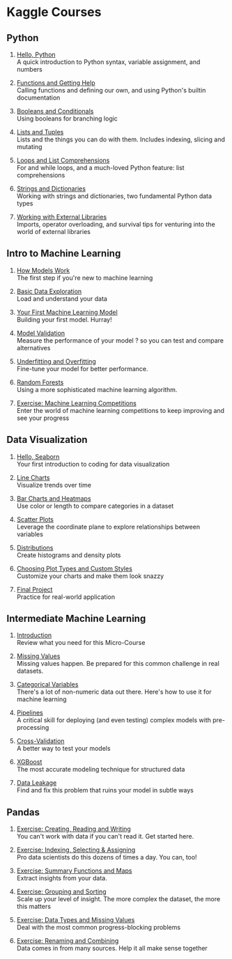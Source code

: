 # Kaggle Courses

## Python

1. [Hello, Python](Python/1.%20Syntax%2C%20Variables%2C%20and%20Numbers.ipynb)  
A quick introduction to Python syntax, variable assignment, and numbers

2. [Functions and Getting Help](Python/2.%20Functions%20and%20Getting%20Help.ipynb)  
Calling functions and defining our own, and using Python's builtin documentation

3. [Booleans and Conditionals](Python/3.%20Booleans%20and%20Conditionals.ipynb)  
Using booleans for branching logic

4. [Lists and Tuples](Python/4.%20Lists.ipynb)  
Lists and the things you can do with them. Includes indexing, slicing and mutating

5. [Loops and List Comprehensions](Python/5.%20Loops%20and%20List%20Comprehensions.ipynb)  
For and while loops, and a much-loved Python feature: list comprehensions

6. [Strings and Dictionaries](Python/6.%20Strings%20and%20Dictionaries.ipynb)  
Working with strings and dictionaries, two fundamental Python data types

7. [Working with External Libraries](Python/7.%20Working%20with%20External%20Libraries.ipynb)  
Imports, operator overloading, and survival tips for venturing into the world of external libraries


## Intro to Machine Learning

1. [How Models Work](https://www.kaggle.com/dansbecker/how-models-work)   
The first step if you're new to machine learning

2. [Basic Data Exploration](Intro%20to%20Machine%20Learning/2.%20Explore%20Your%20Data.ipynb)  
Load and understand your data

3. [Your First Machine Learning Model](Intro%20to%20Machine%20Learning/3.%20Your%20First%20Machine%20Learning%20Model.ipynb)   
Building your first model. Hurray!

4. [Model Validation](Intro%20to%20Machine%20Learning/4.%20Model%20Validation.ipynb)  
Measure the performance of your model ? so you can test and compare alternatives

5. [Underfitting and Overfitting](Intro%20to%20Machine%20Learning/5.%20Underfitting%20and%20Overfitting.ipynb)  
Fine-tune your model for better performance.

6. [Random Forests](Intro%20to%20Machine%20Learning/6.%20Random%20Forests.ipynb)  
Using a more sophisticated machine learning algorithm.

7. [Exercise: Machine Learning Competitions](Intro%20to%20Machine%20Learning/7.%20Machine%20Learning%20Competitions.ipynb)  
Enter the world of machine learning competitions to keep improving and see your progress


## Data Visualization

1. [Hello, Seaborn](Data%20Visualization/1.%20Hello%2C%20Seaborn.ipynb)   
Your first introduction to coding for data visualization

2. [Line Charts](Data%20Visualization/2.%20Line%20Charts.ipynb)  
Visualize trends over time

3. [Bar Charts and Heatmaps](Data%20Visualization/3.%20Bar%20Charts%20and%20Heatmaps.ipynb)   
Use color or length to compare categories in a dataset

4. [Scatter Plots](Data%20Visualization/4.%20Scatter%20Plots.ipynb)  
Leverage the coordinate plane to explore relationships between variables

5. [Distributions](Data%20Visualization/5.%20Distributions.ipynb)  
Create histograms and density plots

6. [Choosing Plot Types and Custom Styles](Data%20Visualization/6.%20Choosing%20Plot%20Types%20and%20Custom%20Styles.ipynb)  
Customize your charts and make them look snazzy

7. [Final Project](Data%20Visualization/7.%20Final%20Project.ipynb)  
Practice for real-world application


## Intermediate Machine Learning

1. [Introduction](Intermediate%20Machine%20Learning/1.%20Introduction.ipynb)   
Review what you need for this Micro-Course

2. [Missing Values](Intermediate%20Machine%20Learning/2.%20Missing%20Values.ipynb)  
Missing values happen. Be prepared for this common challenge in real datasets.

3. [Categorical Variables](Intermediate%20Machine%20Learning/3.%20Categorical%20Variables.ipynb)   
There's a lot of non-numeric data out there. Here's how to use it for machine learning

4. [Pipelines](Intermediate%20Machine%20Learning/4.%20Pipelines.ipynb)  
A critical skill for deploying (and even testing) complex models with pre-processing

5. [Cross-Validation](Intermediate%20Machine%20Learning/5.%20Cross-Validation.ipynb)  
A better way to test your models

6. [XGBoost](Intermediate%20Machine%20Learning/6.%20XGBoost.ipynb)  
The most accurate modeling technique for structured data

7. [Data Leakage](Intermediate%20Machine%20Learning/7.%20Data%20Leakage.ipynb)  
Find and fix this problem that ruins your model in subtle ways


## Pandas

1. [Exercise: Creating, Reading and Writing](Pandas/1.%20Creating%2C%20Reading%20and%20Writing.ipynb)   
You can't work with data if you can't read it. Get started here.

2. [Exercise: Indexing, Selecting & Assigning](Pandas/2.%20Indexing%2C%20Selecting%20%26%20Assigning.ipynb)  
Pro data scientists do this dozens of times a day. You can, too!

3. [Exercise: Summary Functions and Maps](Pandas/3.%20Summary%20Functions%20and%20Maps.ipynb)   
Extract insights from your data.

4. [Exercise: Grouping and Sorting](Pandas/4.%20Grouping%20and%20Sorting.ipynb)  
Scale up your level of insight. The more complex the dataset, the more this matters

5. [Exercise: Data Types and Missing Values](Pandas/5.%20Data%20Types%20and%20Missing%20Values.ipynb)  
Deal with the most common progress-blocking problems

6. [Exercise: Renaming and Combining](Pandas/6.%20Renaming%20and%20Combining.ipynb)  
Data comes in from many sources. Help it all make sense together